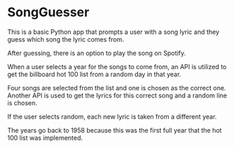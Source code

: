# SongGuesser

This is a basic Python app that prompts a user with a song lyric and they guess which song the lyric comes from.

After guessing, there is an option to play the song on Spotify. 

When a user selects a year for the songs to come from, an API is utilized to get the billboard hot 100 list from a random day in that year.

Four songs are selected from the list and one is chosen as the correct one. Another API is used to get the lyrics for this correct song and a random line is chosen.

If the user selects random, each new lyric is taken from a different year.

The years go back to 1958 because this was the first full year that the hot 100 list was implemented.
